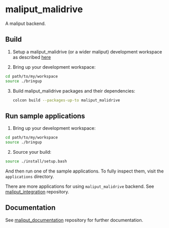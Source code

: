 # maliput_malidrive

A maliput backend.

## Build

1. Setup a maliput_malidrive (or a wider maliput) development workspace as described [here](https://github.com/ToyotaResearchInstitute/maliput_documentation/blob/main/docs/installation_quickstart.rst)

2. Bring up your development workspace:

```sh
cd path/to/my/workspace
source ./bringup
```

3. Build maliput_malidrive packages and their dependencies:

   ```sh
   colcon build --packages-up-to maliput_malidrive
   ```

## Run sample applications

1. Bring up your development workspace:

```sh
cd path/to/my/workspace
source ./bringup
```

2. Source your build:

```sh
source ./install/setup.bash
```

And then run one of the sample applications. To fully inspect them, visit the
`applications` directory.

There are more applications for using `maliput_malidrive` backend.
See [maliput_integration](https://github.com/ToyotaResearchInstitute/maliput_integration) repository.

## Documentation

See [maliput_documentation](https://github.com/ToyotaResearchInstitute/maliput_documentation) repository for further documentation.
